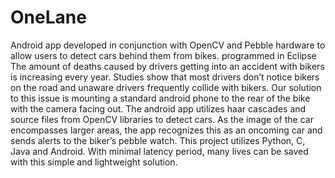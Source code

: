 # OneLane
Android app developed in conjunction with OpenCV and Pebble hardware to allow users to detect cars behind them from bikes. programmed in Eclipse
The  amount  of  deaths  caused  by  drivers  getting  into  an  accident  with  bikers  is  increasing  every  year. Studies show that most drivers don’t notice bikers on the road and unaware drivers frequently collide with bikers.  Our solution to this issue is mounting a standard android phone to the rear of the bike with the camera facing  out.  The  android  app  utilizes  haar  cascades  and source files from  OpenCV  libraries  to detect cars. As the image of the car encompasses larger areas, the app recognizes this as an oncoming car and sends  alerts  to  the  biker’s  pebble  watch. This  project  utilizes  Python, C, Java  and  Android. With minimal latency period, many lives can be saved with this simple and lightweight solution.
